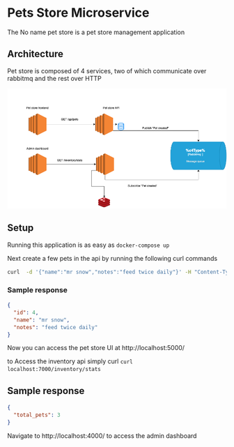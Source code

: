 # Pets Store Microservice

The No name pet store is a pet store management application 


## Architecture
Pet store is composed of 4 services, two of which communicate over rabbitmq  and the rest over HTTP 

![arch.png](arch.png)

## Setup 

Running this application is as easy as `docker-compose up`

Next create a few pets in the api by running the following curl commands 

```bash
curl  -d '{"name":"mr snow","notes":"feed twice daily"}' -H "Content-Type: application/json" localhost:6000/api/pets 
```
### Sample response
```json
{
  "id": 4,
  "name": "mr snow",
  "notes": "feed twice daily"
}
```

Now you can access the pet store UI at http://localhost:5000/ 


to Access the inventory api simply curl 
`curl localhost:7000/inventory/stats`
## Sample response
```json
{
  "total_pets": 3
}
```

Navigate to http://localhost:4000/ to access the admin dashboard





